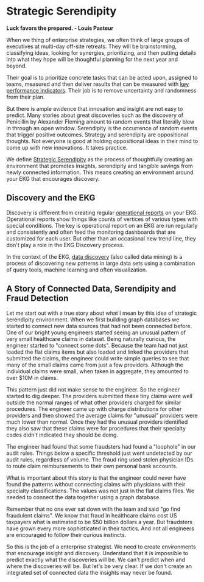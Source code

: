 # Strategic Serendipity

**Luck favors the prepared.  - Louis Pasteur**

When we thing of enterprise strategies, we often think of large groups of executives at multi-day off-site retreats.  They will be brainstorming, classifying ideas, looking for synergies, prioritizing, and then putting details into what they hope will be thoughtful planning for the next year and beyond.

Their goal is to prioritize concrete tasks that can be acted upon, assigned to teams, measured and then deliver results that can be measured with [key performance indicators](../glossary.md#key-performance-indicators).  Their job is to remove uncertainty and randomness from their plan.

But there is ample evidence that innovation and insight are not easy to predict.  Many stories about great discoveries such as the discovery of Penicillin by Alexander Fleming amount to random events that literally blew in through an open window.  Serendipity is the occurrence of random events that trigger positive outcomes.  Strategy and serendipity are oppositional thoughts.  Not everyone is good at holding oppositional ideas in their mind to come up with new innovations.  It takes practice.

We define [Strategic Serendipity](../glossary.md#strategic-serendipity) as the process of thoughtfully creating an environment that promotes insights, serendipity and tangible savings from newly connected information.  This means creating an environment around your EKG that encourages discovery.

## Discovery and the EKG
Discovery is different from creating regular [operational reports](../glossary.md#operational-reports) on your EKG.  Operational reports show things like counts of vertices of various types with special conditions.  The key is operational report on an EKG are run regularly and consistently and often feed the monitoring dashboards that are customized for each user.  But other than an occasional new trend line, they don't play a role in the EKG Discovery process.

In the context of the EKG, [data discovery](../glossary.md#data-discovery) (also called data mining) is a process of discovering new patterns in large data sets using a combination of query tools, machine learning and often visualization.

## A Story of Connected Data, Serendipity and Fraud Detection

Let me start out with a true story about what I mean by this idea of strategic serendipity environment.  When we first building graph databases we started to connect new data sources that had not been connected before.  One of our bright young engineers started seeing an unusual pattern of very small healthcare claims in dataset.  Being naturally curious, the engineer started to "connect some dots".  Because the team had not just loaded the flat claims items but also loaded and linked the providers that submitted the claims, the engineer could write simple queries to see that many of the small claims came from just a few providers.  Although the individual claims were small, when taken in aggregate, they amounted to over $10M in claims.

This pattern just did not make sense to the engineer.  So the engineer started to dig deeper.  The providers submitted these tiny claims were well outside the normal ranges of what other providers charged for similar procedures.  The engineer came up with charge distributions for other providers and then showed the average claims for "unusual" providers were much lower than normal.  Once they had the unusual providers identified they also saw that these claims were for procedures that their specialty codes didn't indicated they should be doing.

The engineer had found that some fraudsters had found a "loophole" in our audit rules.  Things below a specific threshold just went undetected by our audit rules, regardless of volume.  The fraud ring used stolen physician IDs to route claim reimbursements to their own personal bank accounts.

What is important about this story is that the engineer could never have found the patterns without connecting claims with physicians with their specialty classifications.  The values was not just in the flat claims files.  We needed to connect the data together using a graph database.

Remember that no one ever sat down with the team and said "go find fraudulent claims".  We know that fraud in healthcare claims cost US taxpayers what is estimated to be $50 billion dollars a year.  But fraudsters have grown every more sophisticated in their tactics.  And not all engineers are encouraged to follow their curious instincts.

So this is the job of a enterprise strategist.  We need to create environments that encourage insight and discovery.  Understand that it is impossible to predict exactly what the discoveries will be.  We can't predict when and where the discoveries will be.  But let's be very clear.  If we don't create an integrated set of connected data the insights may never be found.


